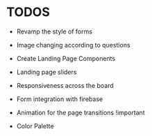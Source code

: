 # TODOS

 - Revamp the style of forms
 - Image changing according to questions
 - Create Landing Page Components
 - Landing page sliders
 - Responsiveness across the board
 - Form integration with firebase

 - Animation for the page transitions !important
 - Color Palette
